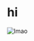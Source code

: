 # hi  
  
![lmao](https://cdn.discordapp.com/attachments/708099501428178985/803333549352288306/image0.png "lmao")
